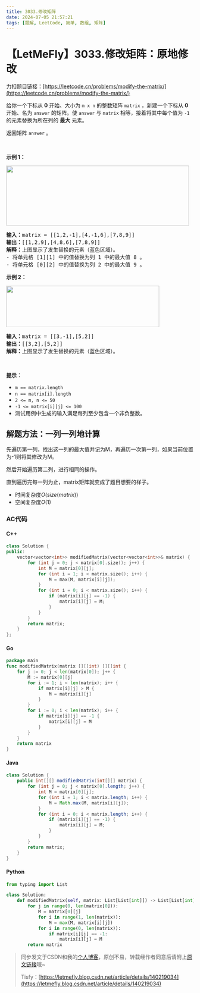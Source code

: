 ```yaml
---
title: 3033.修改矩阵
date: 2024-07-05 21:57:21
tags: [题解, LeetCode, 简单, 数组, 矩阵]
---
```


# 【LetMeFly】3033.修改矩阵：原地修改

力扣题目链接：[https://leetcode.cn/problems/modify-the-matrix/](https://leetcode.cn/problems/modify-the-matrix/)

<p>给你一个下标从 <strong>0</strong> 开始、大小为 <code>m x n</code> 的整数矩阵 <code>matrix</code> ，新建一个下标从 <strong>0</strong> 开始、名为 <code>answer</code> 的矩阵。使 <code>answer</code> 与 <code>matrix</code> 相等，接着将其中每个值为 <code>-1</code> 的元素替换为所在列的 <strong>最大</strong> 元素。</p>

<p>返回矩阵 <code>answer</code> 。</p>

<p>&nbsp;</p>

<p><strong class="example">示例 1：</strong></p>
<img alt="" src="https://assets.leetcode.com/uploads/2023/12/24/matrix1.png" style="width: 491px; height: 161px;" />
<pre>
<strong>输入：</strong>matrix = [[1,2,-1],[4,-1,6],[7,8,9]]
<strong>输出：</strong>[[1,2,9],[4,8,6],[7,8,9]]
<strong>解释：</strong>上图显示了发生替换的元素（蓝色区域）。
- 将单元格 [1][1] 中的值替换为列 1 中的最大值 8 。
- 将单元格 [0][2] 中的值替换为列 2 中的最大值 9 。
</pre>

<p><strong class="example">示例 2：</strong></p>
<img alt="" src="https://assets.leetcode.com/uploads/2023/12/24/matrix2.png" style="width: 411px; height: 111px;" />
<pre>
<strong>输入：</strong>matrix = [[3,-1],[5,2]]
<strong>输出：</strong>[[3,2],[5,2]]
<strong>解释：</strong>上图显示了发生替换的元素（蓝色区域）。
</pre>

<p>&nbsp;</p>

<p><strong>提示：</strong></p>

<ul>
	<li><code>m == matrix.length</code></li>
	<li><code>n == matrix[i].length</code></li>
	<li><code>2 &lt;= m, n &lt;= 50</code></li>
	<li><code>-1 &lt;= matrix[i][j] &lt;= 100</code></li>
	<li>测试用例中生成的输入满足每列至少包含一个非负整数。</li>
</ul>


    
## 解题方法：一列一列地计算

先遍历第一列，找出这一列的最大值并记为M，再遍历一次第一列，如果当前位置为-1则将其修改为M。

然后开始遍历第二列，进行相同的操作。

直到遍历完每一列为止，matrix矩阵就变成了题目想要的样子。

+ 时间复杂度$O(size(matrix))$
+ 空间复杂度$O(1)$

### AC代码

#### C++

```cpp
class Solution {
public:
    vector<vector<int>> modifiedMatrix(vector<vector<int>>& matrix) {
        for (int j = 0; j < matrix[0].size(); j++) {
            int M = matrix[0][j];
            for (int i = 1; i < matrix.size(); i++) {
                M = max(M, matrix[i][j]);
            }
            for (int i = 0; i < matrix.size(); i++) {
                if (matrix[i][j] == -1) {
                    matrix[i][j] = M;
                }
            }
        }
        return matrix;
    }
};
```

#### Go

```go
package main
func modifiedMatrix(matrix [][]int) [][]int {
    for j := 0; j < len(matrix[0]); j++ {
        M := matrix[0][j]
        for i := 1; i < len(matrix); i++ {
            if matrix[i][j] > M {
                M = matrix[i][j]
            }
        }
        for i := 0; i < len(matrix); i++ {
            if matrix[i][j] == -1 {
                matrix[i][j] = M
            }
        }
    }
    return matrix
}
```

#### Java

```java
class Solution {
    public int[][] modifiedMatrix(int[][] matrix) {
        for (int j = 0; j < matrix[0].length; j++) {
            int M = matrix[0][j];
            for (int i = 1; i < matrix.length; i++) {
                M = Math.max(M, matrix[i][j]);
            }
            for (int i = 0; i < matrix.length; i++) {
                if (matrix[i][j] == -1) {
                    matrix[i][j] = M;
                }
            }
        }
        return matrix;
    }
}
```

#### Python

```python
from typing import List

class Solution:
    def modifiedMatrix(self, matrix: List[List[int]]) -> List[List[int]]:
        for j in range(0, len(matrix[0])):
            M = matrix[0][j]
            for i in range(1, len(matrix)):
                M = max(M, matrix[i][j])
            for i in range(0, len(matrix)):
                if matrix[i][j] == -1:
                    matrix[i][j] = M
        return matrix
```

> 同步发文于CSDN和我的[个人博客](https://blog.letmefly.xyz/)，原创不易，转载经作者同意后请附上[原文链接](https://blog.letmefly.xyz/2024/07/05/LeetCode%203033.%E4%BF%AE%E6%94%B9%E7%9F%A9%E9%98%B5/)哦~
>
> Tisfy：[https://letmefly.blog.csdn.net/article/details/140219034](https://letmefly.blog.csdn.net/article/details/140219034)
